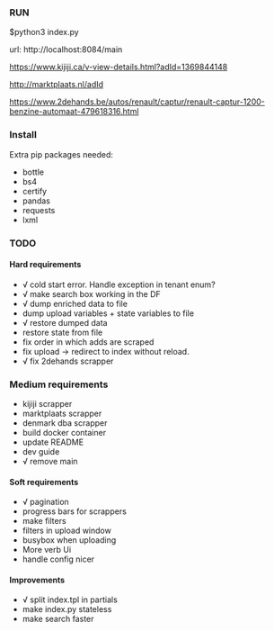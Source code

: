 ### RUN

$python3 index.py

url: http://localhost:8084/main

https://www.kijiji.ca/v-view-details.html?adId=1369844148

http://marktplaats.nl/adId

https://www.2dehands.be/autos/renault/captur/renault-captur-1200-benzine-automaat-479618316.html

### Install

Extra pip packages needed:
- bottle
- bs4
- certify
- pandas
- requests
- lxml

### TODO

#### Hard requirements
- √ cold start error. Handle exception in tenant enum?
- √ make search box working in the DF
- √ dump enriched data to file
- dump upload variables + state variables to file
- √ restore dumped data
- restore state from file
- fix order in which adds are scraped
- fix upload -> redirect to index without reload.
- √ fix 2dehands scrapper

### Medium requirements
- kijiji scrapper
- marktplaats scrapper
- denmark dba scrapper
- build docker container
- update README
- dev guide
- √ remove main

#### Soft requirements
- √ pagination
- progress bars for scrappers
- make filters
- filters in upload window
- busybox when uploading
- More verb Ui
- handle config nicer

#### Improvements
- √ split index.tpl in partials
- make index.py stateless
- make search faster
